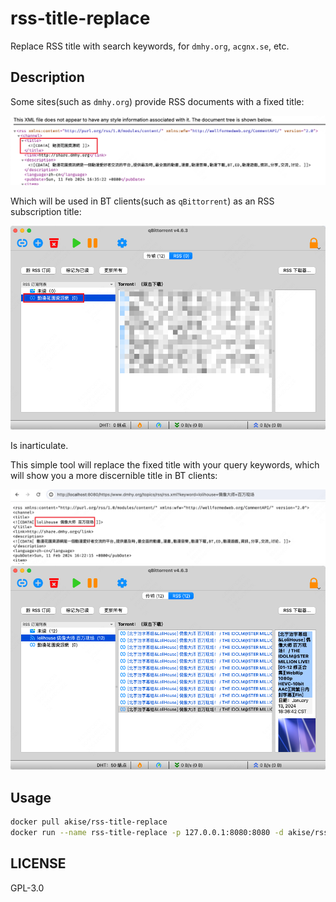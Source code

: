 # rss-title-replace

Replace RSS title with search keywords, for `dmhy.org`, `acgnx.se`, etc.

## Description

Some sites(such as `dmhy.org`) provide RSS documents with a fixed title:

![dmhy rss title](resources/dmhy-rss-title.png)

Which will be used in BT clients(such as `qBittorrent`) as an RSS subscription title:

![qbittorrent rss page](resources/qbittorrent-rss-page.png)

Is inarticulate.

This simple tool will replace the fixed title with your query keywords, 
which will show you a more discernible title in BT clients:

![dmhy rss title replaced](resources/dmhy-rss-title-replaced.png)
![qbittorrent rss replaced page](resources/qbittorrent-rss-replaced-page.png)

## Usage

```bash
docker pull akise/rss-title-replace
docker run --name rss-title-replace -p 127.0.0.1:8080:8080 -d akise/rss-title-replace
```

## LICENSE

GPL-3.0

